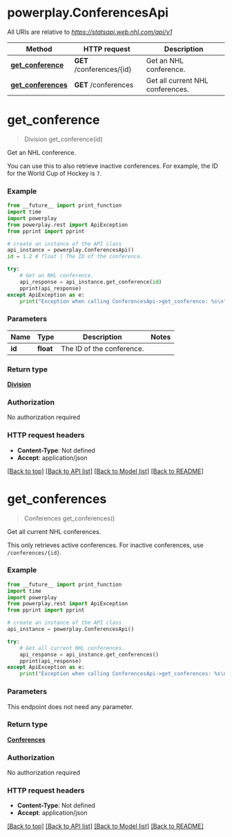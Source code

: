 # powerplay.ConferencesApi

All URIs are relative to *https://statsapi.web.nhl.com/api/v1*

Method | HTTP request | Description
------------- | ------------- | -------------
[**get_conference**](ConferencesApi.md#get_conference) | **GET** /conferences/{id} | Get an NHL conference.
[**get_conferences**](ConferencesApi.md#get_conferences) | **GET** /conferences | Get all current NHL conferences.

# **get_conference**
> Division get_conference(id)

Get an NHL conference.

You can use this to also retrieve inactive conferences. For example, the ID for the World Cup of Hockey is `7`.

### Example
```python
from __future__ import print_function
import time
import powerplay
from powerplay.rest import ApiException
from pprint import pprint

# create an instance of the API class
api_instance = powerplay.ConferencesApi()
id = 1.2 # float | The ID of the conference.

try:
    # Get an NHL conference.
    api_response = api_instance.get_conference(id)
    pprint(api_response)
except ApiException as e:
    print("Exception when calling ConferencesApi->get_conference: %s\n" % e)
```

### Parameters

Name | Type | Description  | Notes
------------- | ------------- | ------------- | -------------
 **id** | **float**| The ID of the conference. | 

### Return type

[**Division**](Division.md)

### Authorization

No authorization required

### HTTP request headers

 - **Content-Type**: Not defined
 - **Accept**: application/json

[[Back to top]](#) [[Back to API list]](../README.md#documentation-for-api-endpoints) [[Back to Model list]](../README.md#documentation-for-models) [[Back to README]](../README.md)

# **get_conferences**
> Conferences get_conferences()

Get all current NHL conferences.

This only retrieves active conferences. For inactive conferences, use `/conferences/{id}`.

### Example
```python
from __future__ import print_function
import time
import powerplay
from powerplay.rest import ApiException
from pprint import pprint

# create an instance of the API class
api_instance = powerplay.ConferencesApi()

try:
    # Get all current NHL conferences.
    api_response = api_instance.get_conferences()
    pprint(api_response)
except ApiException as e:
    print("Exception when calling ConferencesApi->get_conferences: %s\n" % e)
```

### Parameters
This endpoint does not need any parameter.

### Return type

[**Conferences**](Conferences.md)

### Authorization

No authorization required

### HTTP request headers

 - **Content-Type**: Not defined
 - **Accept**: application/json

[[Back to top]](#) [[Back to API list]](../README.md#documentation-for-api-endpoints) [[Back to Model list]](../README.md#documentation-for-models) [[Back to README]](../README.md)

